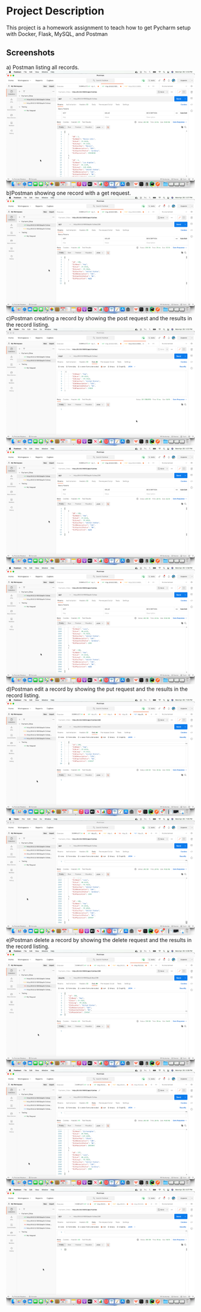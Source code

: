 # Project Description
This project is a homework assignment to teach how to get Pycharm setup with Docker, Flask, MySQL, and Postman

## Screenshots
a) Postman listing all records.
![Data_table_pycharm](./screenshots/img.png)
b)Postman showing one record with a get request.
![Home_page](./screenshots/img_1.png)
c)Postman creating a record by showing the post request and the results in the record listing.
![Home_page](./screenshots/img_2.png)
![Home_page](./screenshots/img_3.png)
![Home_page](./screenshots/img_4.png)
d)Postman edit a record by showing the put request and the results in the record listing.
![Home_page](./screenshots/img_5.png)
![Home_page](./screenshots/img_6.png)
e)Postman delete a record by showing the delete request and the results in the record listing.
![Home_page](./screenshots/img_7.png)
![Home_page](./screenshots/img_8.png)
![Home_page](./screenshots/img_9.png)
